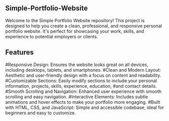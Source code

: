## Simple-Portfolio-Website
Welcome to the Simple Portfolio Website repository! This project is designed to help you create a clean, professional, and responsive personal portfolio website. It's perfect for showcasing your work, skills, and experience to potential employers or clients.
## Features
#Responsive Design: Ensures the website looks great on all devices, including desktops, tablets, and smartphones.
#Clean and Modern Layout: Aesthetic and user-friendly design with a focus on content and readability.
#Customizable Sections: Easily modify sections to include your personal information, projects, skills, experience, education, #and contact details.
#Smooth Scrolling and Navigation: Enhanced user experience with smooth scrolling and easy navigation.
#Interactive Elements: Includes subtle animations and hover effects to make your portfolio more engaging.
#Built with HTML, CSS, and JavaScript: Simple and accessible codebase, ideal for beginners and easy to customize.

